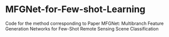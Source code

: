 # MFGNet-for-Few-shot-Learning
Code for the method corresponding to Paper MFGNet: Multibranch Feature Generation Networks for Few-Shot Remote Sensing Scene Classification
